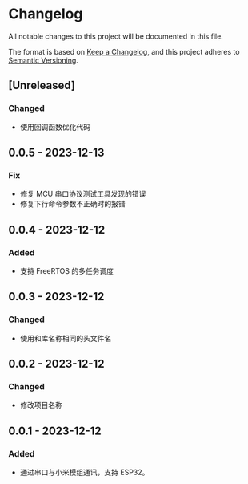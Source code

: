 # Changelog

All notable changes to this project will be documented in this file.

The format is based on [Keep a Changelog](https://keepachangelog.com/zh-CN/1.0.0/),
and this project adheres to [Semantic Versioning](https://semver.org/lang/zh-CN/spec/v2.0.0.html).

## [Unreleased]

### Changed

- 使用回调函数优化代码

## 0.0.5 - 2023-12-13

### Fix

- 修复 MCU 串口协议测试工具发现的错误
- 修复下行命令参数不正确时的报错

## 0.0.4 - 2023-12-12

### Added

- 支持 FreeRTOS 的多任务调度

## 0.0.3 - 2023-12-12

### Changed

- 使用和库名称相同的头文件名

## 0.0.2 - 2023-12-12

### Changed

- 修改项目名称

## 0.0.1 - 2023-12-12

### Added

- 通过串口与小米模组通讯，支持 ESP32。
